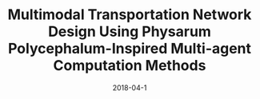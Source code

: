 ---
title:  "Multimodal Transportation Network Design Using Physarum Polycephalum-Inspired Multi-agent Computation Methods"
publication: "main"
authors: "**Rishi Vanukuru** and Nagendra R. Velaga. 2018"
year: "2018"
date: 2018-04-1
venue: "International Conference on the Applications of Evolutionary Computation (pp. 105-116). Springer, Cham."
PDF: /assets/documents/papers/evoapps2018.pdf
website: "https://doi.org/10.1007/978-3-319-77538-8_8"
header:
    teaser: /assets/img/publications/evoapps2018.jpg
layout: publications    
---